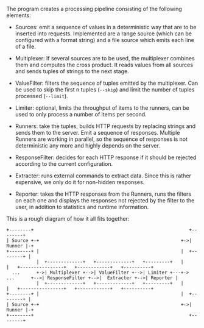 The program creates a processing pipeline consisting of the following elements:

 * Sources: emit a sequence of values in a deterministic way that are to be
   inserted into requests. Implemented are a range source (which can be
   configured with a format string) and a file source which emits each line
   of a file.

 * Multiplexer: If several sources are to be used, the multiplexer combines
   them and computes the cross product. It reads values from all sources and
   sends tuples of strings to the next stage.

 * ValueFilter: filters the sequence of tuples emitted by the multiplexer. Can
   be used to skip the first n tuples (`--skip`) and limit the number of tuples
   processed (`--limit`).

 * Limiter: optional, limits the throughput of items to the runners, can be
   used to only process a number of items per second.

 * Runners: take the tuples, builds HTTP requests by replacing strings and
   sends them to the server. Emit a sequence of responses. Multiple Runners are
   working in parallel, so the sequence of responses is not deterministic any
   more and highly depends on the server.

 * ResponseFilter: decides for each HTTP response if it should be rejected
   according to the current configuration.

 * Extracter: runs external commands to extract data. Since this is rather
   expensive, we only do it for non-hidden responses.

 * Reporter: takes the HTTP responses from the Runners, runs the filters on
   each one and displays the responses not rejected by the filter to the user,
   in addition to statistics and runtime information.

This is a rough diagram of how it all fits together:

```
+--------+                                                         +--------+
| Source +-+                                                    +->| Runner |-+
+--------+ |                                                    |  +--------+ |
           |  +-------------+   +-------------+   +---------+   |             |   +----------------+   +------------+   +----------+
  ...      +->| Multiplexer +-->| ValueFilter +-->| Limiter +---+->  ...      +-->| ResponseFilter +-->|  Extracter +-->| Reporter |
           |  +-------------+   +-------------+   +---------+   |             |   +----------------+   +------------+   +----------+
+--------+ |                                                    |  +--------+ |
| Source +-+                                                    +->| Runner |-+
+--------+                                                         +--------+
```
